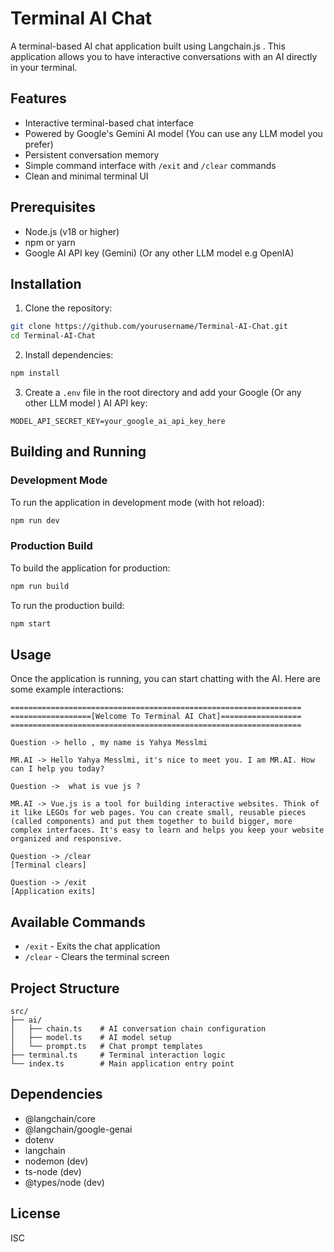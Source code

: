 # Terminal AI Chat

A terminal-based AI chat application built using Langchain.js . This application allows you to have interactive conversations with an AI directly in your terminal.

## Features

- Interactive terminal-based chat interface
- Powered by Google's Gemini AI model (You can use any LLM model you prefer)
- Persistent conversation memory
- Simple command interface with `/exit` and `/clear` commands
- Clean and minimal terminal UI

## Prerequisites

- Node.js (v18 or higher)
- npm or yarn
- Google AI API key (Gemini) (Or any other LLM model e.g OpenIA)

## Installation

1. Clone the repository:

```bash
git clone https://github.com/yourusername/Terminal-AI-Chat.git
cd Terminal-AI-Chat
```

2. Install dependencies:

```bash
npm install
```

3. Create a `.env` file in the root directory and add your Google (Or any other LLM model ) AI API key:

```env
MODEL_API_SECRET_KEY=your_google_ai_api_key_here
```

## Building and Running

### Development Mode

To run the application in development mode (with hot reload):

```bash
npm run dev
```

### Production Build

To build the application for production:

```bash
npm run build
```

To run the production build:

```bash
npm start
```

## Usage

Once the application is running, you can start chatting with the AI. Here are some example interactions:

```
=================================================================
==================[Welcome To Terminal AI Chat]==================
=================================================================

Question -> hello , my name is Yahya Messlmi

MR.AI -> Hello Yahya Messlmi, it's nice to meet you. I am MR.AI. How can I help you today?

Question ->  what is vue js ?

MR.AI -> Vue.js is a tool for building interactive websites. Think of it like LEGOs for web pages. You can create small, reusable pieces (called components) and put them together to build bigger, more complex interfaces. It's easy to learn and helps you keep your website organized and responsive.

Question -> /clear
[Terminal clears]

Question -> /exit
[Application exits]
```

## Available Commands

- `/exit` - Exits the chat application
- `/clear` - Clears the terminal screen

## Project Structure

```
src/
├── ai/
│   ├── chain.ts    # AI conversation chain configuration
│   ├── model.ts    # AI model setup
│   └── prompt.ts   # Chat prompt templates
├── terminal.ts     # Terminal interaction logic
└── index.ts        # Main application entry point
```

## Dependencies

- @langchain/core
- @langchain/google-genai
- dotenv
- langchain
- nodemon (dev)
- ts-node (dev)
- @types/node (dev)

## License

ISC
